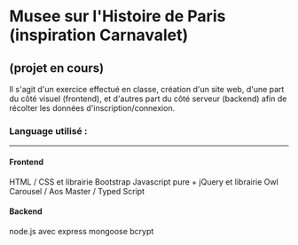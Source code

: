 # Musee sur l'Histoire de Paris (inspiration Carnavalet)
(projet en cours)
--------------------------------------------------------
Il s'agit d'un exercice effectué en classe, création d'un site web, d'une part du côté visuel (frontend), et d'autres part du côté serveur (backend) afin de récolter les données d'inscription/connexion.
### Language utilisé :
----------------------
#### Frontend
HTML / CSS et librairie Bootstrap
Javascript pure + jQuery et librairie Owl Carousel / Aos Master / Typed Script
#### Backend
node.js avec express mongoose bcrypt